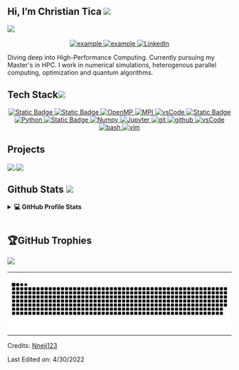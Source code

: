 ## Hi, I’m Christian Tica <img src = "https://raw.githubusercontent.com/MartinHeinz/MartinHeinz/master/wave.gif" width = 30px> 
<p>
  <a href="https://github.com/DenverCoder1/readme-typing-svg"><img src="https://readme-typing-svg.herokuapp.com?&font=IBM+Plex+Sans&color=abcdef&size=20&lines=Welcome+to+my+GitHub+Profile!;I'm+a+Theoretical+Physicist;I'm+also+studying+High+Performance+Computing" /></a>
</p>

<p align ="center">
  <a  href="https://scholar.google.com/citations?user=cbAJc58AAAAJ&hl=en" target="_blank">
    <img src="https://img.shields.io/badge/Google_Scholar-4285F4?style=for-the-badge&logo=googlescholar&logoColor=white" alt="example"/>
  </a>
  <a href="mailto:ticachristian20@gmail.com?subject=Feedback%20From%20Github&body=Hello," target="_blank">
    <img src="https://img.shields.io/badge/Gmail-D14836?style=for-the-badge&logo=gmail&logoColor=white" alt="example"/>
  </a>
   <a href="https://www.linkedin.com/in/christian-tica-552222160/" target="_blank">
    <img alt="LinkedIn" src="https://img.shields.io/badge/LinkedIn-0077B5?style=for-the-badge&logo=linkedin&logoColor=white">
  </a>   
 
  </p>


<p > Diving deep into High-Performance Computing. Currently pursuing my Master's in HPC. I work in numerical simulations, heterogenous parallel computing, optimization and quantum algorithms. 
</p>



## Tech Stack<img src = "https://media2.giphy.com/media/QssGEmpkyEOhBCb7e1/giphy.gif?cid=ecf05e47a0n3gi1bfqntqmob8g9aid1oyj2wr3ds3mg700bl&rid=giphy.gif" width = 32px> 


<p align="center">

<a href="https://www.cplusplus.com" target="_blank">
   <img alt="Static Badge" src="https://img.shields.io/badge/C-3399FF?style=for-the-badge&logo=c&logoColor=white">
</a>
<a href="https://www.cplusplus.com" target="_blank">
   <img alt="Static Badge" src="https://img.shields.io/badge/C%2B%2B-3399FF?style=for-the-badge&logo=cplusplus&logoColor=white">
</a>
     <a href="https://www.openmp.org/" target="_blank">
    <img src="https://img.shields.io/badge/OpenMP-0066CC.svg?style=for-the-badge&logo=MPI&logoColor=white" alt="OpenMP"/> 
</a>
     <a href="https://www.open-mpi.org/" target="_blank">
    <img src="https://img.shields.io/badge/MPI-FF0000.svg?style=for-the-badge&logo=MPI&logoColor=white" alt="MPI"/> 

  <a href="https://www.openacc.org//" target="_blank">
    <img src="https://img.shields.io/badge/openacc-3333FF.svg?style=for-the-badge&logo=visualstudiocode&logoColor=white" alt="vsCode"/> 
</a>
<a href="https://www.nvidia.com/en-us/" target="_blank">
  <img alt="Static Badge" src="https://img.shields.io/badge/nvidia CUDA-%2376B900?style=for-the-badge&logo=nvidia&logoColor=white">
  </a>

  <a href="https://www.python.org" target="_blank">
    <img alt="Python" src="https://img.shields.io/badge/Python-3776?style=for-the-badge&logo=python&logoColor=white">
  </a>

  <a href="https://cmake.org/" target="_blank">
   <img alt="Static Badge" src="https://img.shields.io/badge/CMake-064F8C?style=for-the-badge&logo=cmake&logoColor=white">
</a>

  <!--
  <a href="" target="_blank">
    <img alt="Python" src="https://img.shields.io/badge/R-276DC3?style=for-the-badge&logo=r&logoColor=white">
  </a>
  ---->  
  <!---
   <a href="" target="_blank">
    <img alt="Tensor" src="https://img.shields.io/badge/TensorFlow-FF6F00?style=for-the-badge&logo=tensorflow&logoColor=white">
  </a>
  --->

   <!---
   <a href="https://scikit-learn.org/" target="_blank">
    <img alt="Scikit" src="https://img.shields.io/badge/scikit_learn-F7931E?style=for-the-badge&logo=scikit-learn&logoColor=white">
  </a>
  

   <a href="https://keras.io/" target="_blank">
    <img alt="Keras" src="https://img.shields.io/badge/Keras-D00000?style=for-the-badge&logo=Keras&logoColor=white">
  </a>
   --->
   <a href="https://numpy.org/" target="_blank">
    <img alt="Numpy" src="https://img.shields.io/badge/Numpy-777BB4?style=for-the-badge&logo=numpy&logoColor=white">
  </a>
   <!--
   <a href="https://pandas.pydata.org/" target="_blank">
    <img alt="Pandas" src="https://img.shields.io/badge/Pandas-2C2D72?style=for-the-badge&logo=pandas&logoColor=white">
  </a>
   --->
   <a href="https://jupyter.org/" target="_blank">
    <img alt="Jupyter" src="https://img.shields.io/badge/Jupyter-F37626.svg?&style=for-the-badge&logo=Jupyter&logoColor=white">
  </a>
  <a href="https://git-scm.com/" target="_blank">
    <img src="https://img.shields.io/badge/git-F05032.svg?style=for-the-badge&logo=git&logoColor=white"
      alt="git"/>
  </a>
  <a href="https://github.com/ELanza-48" target="_blank">
    <img src="https://img.shields.io/badge/github-181717.svg?style=for-the-badge&logo=github&logoColor=white" alt="github" />
  </a>
  <a href="https://code.visualstudio.com/" target="_blank">
    <img src="https://img.shields.io/badge/vscode-007ACC.svg?style=for-the-badge&logo=visualstudiocode&logoColor=white" alt="vsCode"/> 
  </a>
  <a href="https://www.gnu.org/software/bash/" target="_blank">
    <img src="https://img.shields.io/badge/gnubash-181717.svg?style=for-the-badge&logo=gnubash&logoColor=white" alt="bash"/> 
  </a>
  </a>
  <a href="https://www.gnu.org/software/bash/" target="_blank">
    <img src="https://img.shields.io/badge/vim-181717.svg?style=for-the-badge&logo=vim&logoColor=white" alt="vim"/> 
  </a>


</p>

## Projects

<a href="https://github.com/cristiano-mhpc/Resummation-in-QM">

  <!-- Change the `github-readme-stats.anuraghazra1.vercel.app` to `github-readme-stats.vercel.app`  -->

  <img align="center" src="https://github-readme-stats.anuraghazra1.vercel.app/api/pin/?username=cristiano-mhpc&repo=Resummation-in-QM&theme=tokyonight" />

</a>  


<a href="https://github.com/cristiano-mhpc/Resummation-of-Heisenberg-Euler-Lagrangian">

  <!-- Change the `github-readme-stats.anuraghazra1.vercel.app` to `github-readme-stats.vercel.app`  -->

  <img align="center" src="https://github-readme-stats.anuraghazra1.vercel.app/api/pin/?username=cristiano-mhpc&repo=Resummation-in-QM&theme=tokyonight" />

</a>  

<!--
<a href="https://github.com/Nneji123/Alien-Shooter">
-->
  <!-- Change the `github-readme-stats.anuraghazra1.vercel.app` to `github-readme-stats.vercel.app`  -->

<!---
  <img align="center" src="https://github-readme-stats.anuraghazra1.vercel.app/api/pin/?username=nneji123&repo=Alien-Shooter&theme=tokyonight" />
  

</a> 
--->
## Github Stats <img src = "https://i.pinimg.com/originals/65/c4/f4/65c4f452571be1261e9c623f7da488ac.gif" width = 35px>


<details> 
  <summary><b>💻 GitHub Profile Stats</b></summary>
  <br/>
  <p align="center">
    <a href="https://github.com/anuraghazra/github-readme-stats"><img alt="Christian's Github Stats" src="https://github-readme-stats.vercel.app/api?username=cristiano-mhpc&show_icons=true&count_private=true&theme=tokyonight" height="192px"/></a>
<br/>
  &nbsp;
	  <img src="https://github-readme-stats.vercel.app/api/top-langs?username=cristiano-mhpc&show_icons=true&locale=en&layout=compact&theme=tokyonight" alt="nneji123" height="192px"/>
  <br/>
  </p>
</details>



<br/>

## 🏆GitHub Trophies
![](https://github-profile-trophy.vercel.app/?username=cristiano-mhpc&theme=tokyonight&no-frame=false&no-bg=false&margin-w=4)



----

<p align="center">
  <img  src="https://raw.githubusercontent.com/Elanza-48/Elanza-48/main/resources/img/github-contribution-grid-snake.svg"
    alt="example" />
</p>

-----
Credits: [Nneji123](https://github.com/Nneji123)

Last Edited on: 4/30/2022